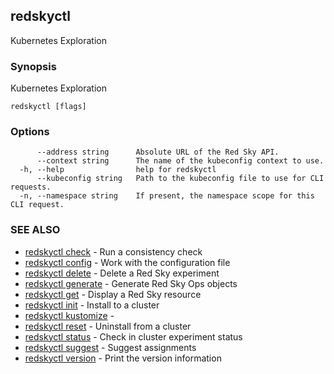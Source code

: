 ## redskyctl

Kubernetes Exploration

### Synopsis

Kubernetes Exploration

```
redskyctl [flags]
```

### Options

```
      --address string      Absolute URL of the Red Sky API.
      --context string      The name of the kubeconfig context to use.
  -h, --help                help for redskyctl
      --kubeconfig string   Path to the kubeconfig file to use for CLI requests.
  -n, --namespace string    If present, the namespace scope for this CLI request.
```

### SEE ALSO

* [redskyctl check](redskyctl_check.md)	 - Run a consistency check
* [redskyctl config](redskyctl_config.md)	 - Work with the configuration file
* [redskyctl delete](redskyctl_delete.md)	 - Delete a Red Sky experiment
* [redskyctl generate](redskyctl_generate.md)	 - Generate Red Sky Ops objects
* [redskyctl get](redskyctl_get.md)	 - Display a Red Sky resource
* [redskyctl init](redskyctl_init.md)	 - Install to a cluster
* [redskyctl kustomize](redskyctl_kustomize.md)	 - 
* [redskyctl reset](redskyctl_reset.md)	 - Uninstall from a cluster
* [redskyctl status](redskyctl_status.md)	 - Check in cluster experiment status
* [redskyctl suggest](redskyctl_suggest.md)	 - Suggest assignments
* [redskyctl version](redskyctl_version.md)	 - Print the version information

